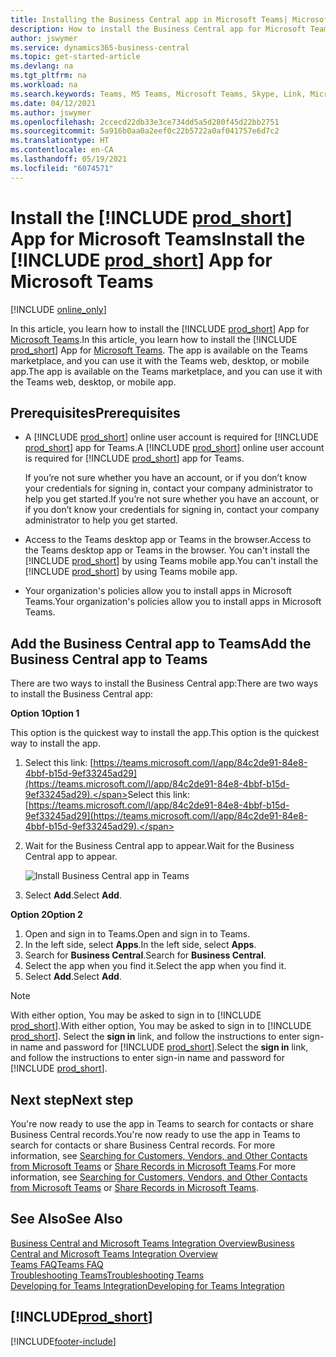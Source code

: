 ```yaml
---
title: Installing the Business Central app in Microsoft Teams| Microsoft Docs
description: How to install the Business Central app for Microsoft Teams.
author: jswymer
ms.service: dynamics365-business-central
ms.topic: get-started-article
ms.devlang: na
ms.tgt_pltfrm: na
ms.workload: na
ms.search.keywords: Teams, MS Teams, Microsoft Teams, Skype, Link, Microsoft 365, collaborate, collaboration, teamwork
ms.date: 04/12/2021
ms.author: jswymer
ms.openlocfilehash: 2ccecd22db33e3ce734dd5a5d280f45d22bb2751
ms.sourcegitcommit: 5a916b0aa0a2eef0c22b5722a0af041757e6d7c2
ms.translationtype: HT
ms.contentlocale: en-CA
ms.lasthandoff: 05/19/2021
ms.locfileid: "6074571"
---
```

# <a name="install-the-prod_short-app-for-microsoft-teams"></a><span data-ttu-id="2bc84-103">Install the [!INCLUDE [prod_short](includes/prod_short.md)] App for Microsoft Teams</span><span class="sxs-lookup"><span data-stu-id="2bc84-103">Install the [!INCLUDE [prod_short](includes/prod_short.md)] App for Microsoft Teams</span></span>

[!INCLUDE [online_only](includes/online_only.md)]

<span data-ttu-id="2bc84-104">In this article, you learn how to install the [!INCLUDE [prod_short](includes/prod_short.md)] App for [Microsoft Teams](https://www.microsoft.com/en-us/microsoft-365/microsoft-teams).</span><span class="sxs-lookup"><span data-stu-id="2bc84-104">In this article, you learn how to install the [!INCLUDE [prod_short](includes/prod_short.md)] App for [Microsoft Teams](https://www.microsoft.com/en-us/microsoft-365/microsoft-teams).</span></span> <span data-ttu-id="2bc84-105">The app is available on the Teams marketplace, and you can use it with the Teams web, desktop, or mobile app.</span><span class="sxs-lookup"><span data-stu-id="2bc84-105">The app is available on the Teams marketplace, and you can use it with the Teams web, desktop, or mobile app.</span></span>

## <a name="prerequisites"></a><span data-ttu-id="2bc84-106">Prerequisites</span><span class="sxs-lookup"><span data-stu-id="2bc84-106">Prerequisites</span></span>

- <span data-ttu-id="2bc84-107">A [!INCLUDE [prod_short](includes/prod_short.md)] online user account is required for [!INCLUDE [prod_short](includes/prod_short.md)] app for Teams.</span><span class="sxs-lookup"><span data-stu-id="2bc84-107">A [!INCLUDE [prod_short](includes/prod_short.md)] online user account is required for [!INCLUDE [prod_short](includes/prod_short.md)] app for Teams.</span></span>

    <span data-ttu-id="2bc84-108">If you’re not sure whether you have an account, or if you don’t know your credentials for signing in, contact your company administrator to help you get started.</span><span class="sxs-lookup"><span data-stu-id="2bc84-108">If you’re not sure whether you have an account, or if you don’t know your credentials for signing in, contact your company administrator to help you get started.</span></span>

- <span data-ttu-id="2bc84-109">Access to the Teams desktop app or Teams in the browser.</span><span class="sxs-lookup"><span data-stu-id="2bc84-109">Access to the Teams desktop app or Teams in the browser.</span></span> <span data-ttu-id="2bc84-110">You can't install the [!INCLUDE [prod_short](includes/prod_short.md)] by using Teams mobile app.</span><span class="sxs-lookup"><span data-stu-id="2bc84-110">You can't install the [!INCLUDE [prod_short](includes/prod_short.md)] by using Teams mobile app.</span></span>

- <span data-ttu-id="2bc84-111">Your organization's policies allow you to install apps in Microsoft Teams.</span><span class="sxs-lookup"><span data-stu-id="2bc84-111">Your organization's policies allow you to install apps in Microsoft Teams.</span></span>

## <a name="add-the-business-central-app-to-teams"></a><span data-ttu-id="2bc84-112">Add the Business Central app to Teams</span><span class="sxs-lookup"><span data-stu-id="2bc84-112">Add the Business Central app to Teams</span></span>

<span data-ttu-id="2bc84-113">There are two ways to install the Business Central app:</span><span class="sxs-lookup"><span data-stu-id="2bc84-113">There are two ways to install the Business Central app:</span></span>

<span data-ttu-id="2bc84-114">**Option 1**</span><span class="sxs-lookup"><span data-stu-id="2bc84-114">**Option 1**</span></span>

<span data-ttu-id="2bc84-115">This option is the quickest way to install the app.</span><span class="sxs-lookup"><span data-stu-id="2bc84-115">This option is the quickest way to install the app.</span></span>

1. <span data-ttu-id="2bc84-116">Select this link: [https://teams.microsoft.com/l/app/84c2de91-84e8-4bbf-b15d-9ef33245ad29](https://teams.microsoft.com/l/app/84c2de91-84e8-4bbf-b15d-9ef33245ad29).</span><span class="sxs-lookup"><span data-stu-id="2bc84-116">Select this link: [https://teams.microsoft.com/l/app/84c2de91-84e8-4bbf-b15d-9ef33245ad29](https://teams.microsoft.com/l/app/84c2de91-84e8-4bbf-b15d-9ef33245ad29).</span></span>

2. <span data-ttu-id="2bc84-117">Wait for the Business Central app to appear.</span><span class="sxs-lookup"><span data-stu-id="2bc84-117">Wait for the Business Central app to appear.</span></span>

    ![Install Business Central app in Teams](media/teams-install-app.png)

3. <span data-ttu-id="2bc84-119">Select **Add**.</span><span class="sxs-lookup"><span data-stu-id="2bc84-119">Select **Add**.</span></span>

<span data-ttu-id="2bc84-120">**Option 2**</span><span class="sxs-lookup"><span data-stu-id="2bc84-120">**Option 2**</span></span>

1. <span data-ttu-id="2bc84-121">Open and sign in to Teams.</span><span class="sxs-lookup"><span data-stu-id="2bc84-121">Open and sign in to Teams.</span></span>
2. <span data-ttu-id="2bc84-122">In the left side, select **Apps**.</span><span class="sxs-lookup"><span data-stu-id="2bc84-122">In the left side, select **Apps**.</span></span>
3. <span data-ttu-id="2bc84-123">Search for **Business Central**.</span><span class="sxs-lookup"><span data-stu-id="2bc84-123">Search for **Business Central**.</span></span>
4. <span data-ttu-id="2bc84-124">Select the app when you find it.</span><span class="sxs-lookup"><span data-stu-id="2bc84-124">Select the app when you find it.</span></span>
5. <span data-ttu-id="2bc84-125">Select **Add**.</span><span class="sxs-lookup"><span data-stu-id="2bc84-125">Select **Add**.</span></span>

> [!NOTE]
> <span data-ttu-id="2bc84-126">With either option, You may be asked to sign in to [!INCLUDE [prod_short](includes/prod_short.md)].</span><span class="sxs-lookup"><span data-stu-id="2bc84-126">With either option, You may be asked to sign in to [!INCLUDE [prod_short](includes/prod_short.md)].</span></span> <span data-ttu-id="2bc84-127">Select the **sign in** link, and follow the instructions to enter sign-in name and password for [!INCLUDE [prod_short](includes/prod_short.md)].</span><span class="sxs-lookup"><span data-stu-id="2bc84-127">Select the **sign in** link, and follow the instructions to enter sign-in name and password for [!INCLUDE [prod_short](includes/prod_short.md)].</span></span>

## <a name="next-step"></a><span data-ttu-id="2bc84-128">Next step</span><span class="sxs-lookup"><span data-stu-id="2bc84-128">Next step</span></span>

<span data-ttu-id="2bc84-129">You're now ready to use the app in Teams to search for contacts or share Business Central records.</span><span class="sxs-lookup"><span data-stu-id="2bc84-129">You're now ready to use the app in Teams to search for contacts or share Business Central records.</span></span> <span data-ttu-id="2bc84-130">For more information, see [Searching for Customers, Vendors, and Other Contacts from Microsoft Teams](across-search-contacts-teams.md) or [Share Records in Microsoft Teams](across-working-with-teams.md).</span><span class="sxs-lookup"><span data-stu-id="2bc84-130">For more information, see [Searching for Customers, Vendors, and Other Contacts from Microsoft Teams](across-search-contacts-teams.md) or [Share Records in Microsoft Teams](across-working-with-teams.md).</span></span>

## <a name="see-also"></a><span data-ttu-id="2bc84-131">See Also</span><span class="sxs-lookup"><span data-stu-id="2bc84-131">See Also</span></span>

[<span data-ttu-id="2bc84-132">Business Central and Microsoft Teams Integration Overview</span><span class="sxs-lookup"><span data-stu-id="2bc84-132">Business Central and Microsoft Teams Integration Overview</span></span>](across-teams-overview.md)  
[<span data-ttu-id="2bc84-133">Teams FAQ</span><span class="sxs-lookup"><span data-stu-id="2bc84-133">Teams FAQ</span></span>](teams-faq.md)  
[<span data-ttu-id="2bc84-134">Troubleshooting Teams</span><span class="sxs-lookup"><span data-stu-id="2bc84-134">Troubleshooting Teams</span></span>](admin-teams-troubleshooting.md)  
[<span data-ttu-id="2bc84-135">Developing for Teams Integration</span><span class="sxs-lookup"><span data-stu-id="2bc84-135">Developing for Teams Integration</span></span>](/dynamics365/business-central/dev-itpro/developer/devenv-develop-for-teams)  

## [!INCLUDE[prod_short](includes/free_trial_md.md)]  


[!INCLUDE[footer-include](includes/footer-banner.md)]